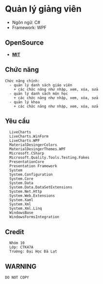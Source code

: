 # Quản lý giảng viên
* Ngôn ngữ: C#
* Framework: WPF
## OpenSource
* [**MIT**](https://github.com/CTK47-5-1/QUANLYGIANGVIEN/blob/source/LICENSE)
## Chức năng
```feature
Chức năng chính: 
  - quản lý danh sách giáo viên
    + các chức năng như nhập, xem, xóa, sửa
  - quản lý danh sách môn học
    + các chức năng như nhập, xem, xóa, sửa
  - quản lý khoa
    + các chức năng như nhập, xem, xóa, sửa
```
## Yêu cầu
```ref
  LiveCharts
  LiveCharts.WinForm
  LiveCharts.WPF
  MaterialDesingerColors
  MaterialDesingerThemes.WPF
  Microsoft.CSharp
  Microsoft.Quality.Tools.Testing.Fakes
  PresentationCore
  Presentation Framework
  System
  System.Configuration
  System.Core
  System.Data
  System.Data.DataSetExtensions
  System.Net.Http
  System.Web.Extensions
  System.Xaml
  System.Xml
  System.Xml.Linq
  WindowsBase
  WindowsFormsIntegration
```
## Credit
```
  Nhóm 10
  Lớp: CTK47A
  Trường: Đại Học Đà Lạt
```
## WARNING
```DO NOT COPY```
